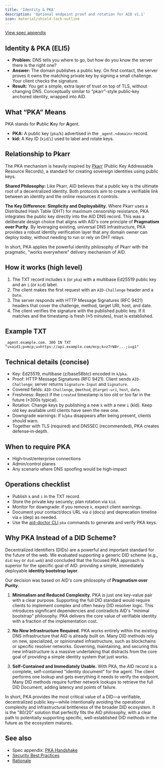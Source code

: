 ```yaml
---
title: 'Identity & PKA'
description: 'Optional endpoint proof and rotation for AID v1.1'
icon: material/shield-lock-outline
---
```


[View spec appendix](../specification.md#appendix-d-pka-handshake-normative)

## Identity & PKA (ELI5)

- **Problem:** DNS tells you where to go, but how do you know the server there is the right one?
- **Answer:** The domain publishes a public key. On first contact, the server proves it owns the matching private key by signing a small challenge. Your client checks the signature.
- **Result:** You get a simple, extra layer of trust on top of TLS, without changing DNS. Conceptually similar to “pkarr”-style public‑key anchored identity, wrapped into AID.

## What “PKA” Means

PKA stands for **P**ublic **K**ey for **A**gent.

- **PKA:** A public key (`pka`/`k`) advertised in the `_agent.<domain>` record.
- **kid:** A Key ID (`kid`/`i`) used to label and rotate keys.

## Relationship to Pkarr

The PKA mechanism is heavily inspired by [Pkarr](https://pkarr.org/) (Public Key Addressable Resource Records), a standard for creating sovereign identities using public keys.

**Shared Philosophy:** Like Pkarr, AID believes that a public key is the ultimate root of a decentralized identity. Both protocols aim to create a verifiable link between an identity and the online resources it controls.

**The Key Difference: Simplicity and Deployability.** Where Pkarr uses a Distributed Hash Table (DHT) for maximum censorship resistance, PKA integrates the public key directly into the AID DNS record. This was a deliberate design choice that aligns with AID's core principle of **Pragmatism over Purity**. By leveraging existing, universal DNS infrastructure, PKA provides a robust identity verification layer that any domain owner can deploy _today_, without needing to run or rely on DHT relays.

In short, PKA applies the powerful identity philosophy of Pkarr with the pragmatic, "works everywhere" delivery mechanism of AID.

## How it works (high level)

1. The TXT record includes `k` (or `pka`) with a multibase Ed25519 public key and an `i` (or `kid`) label.
2. The client makes the first request with an `AID-Challenge` header and a `Date`.
3. The server responds with HTTP Message Signatures (RFC 9421) headers that cover the challenge, method, target URI, host, and date.
4. The client verifies the signature with the published public key. If it matches and the timestamp is fresh (≈5 minutes), trust is established.

## Example TXT

```text
_agent.example.com. 300 IN TXT "v=aid1;p=mcp;u=https://api.example.com/mcp;k=z7rW8r...;i=g1"
```

## Technical details (concise)

- Key: Ed25519, multibase (z/base58btc) encoded in `k`/`pka`.
- Proof: HTTP Message Signatures (RFC 9421). Client sends `AID-Challenge`; server returns `Signature-Input` and `Signature`.
- Covered fields: `AID-Challenge`, `@method`, `@target-uri`, `host`, `date`.
- Freshness: Reject if the `created` timestamp is too old or too far in the future (±300s typical).
- Rotation: Change keys by publishing a new `k` with a new `i` (kid). Keep old key available until clients have seen the new one.
- Downgrade warnings: If `k`/`pka` disappears after being present, clients should warn.
- Together with TLS (required) and DNSSEC (recommended), PKA creates defense‑in‑depth.

## When to require PKA

- High‑trust/enterprise connections
- Admin/control planes
- Any scenario where DNS spoofing would be high‑impact

## Operations checklist

- Publish `k` and `i` in the TXT record.
- Store the private key securely; plan rotation via `kid`.
- Monitor for downgrade: if you remove `k`, expect client warnings.
- Document your contact/docs URL via `d` (docs) and deprecation timeline via `e` (dep) as needed.
- Use the [aid-doctor CLI](../aid_doctor) `pka` commands to generate and verify PKA keys.

## Why PKA Instead of a DID Scheme?

Decentralized Identifiers (DIDs) are a powerful and important standard for the future of the web. We evaluated supporting a generic DID scheme (e.g., `did:key` or `did:web`) and concluded that the focused PKA approach is superior for the specific goal of AID: providing a simple, immediately deployable **identity bootstrap layer**.

Our decision was based on AID's core philosophy of **Pragmatism over Purity**.

1.  **Minimalism and Reduced Complexity.** PKA is just one key-value pair with a clear purpose. Supporting the full DID standard would require clients to implement complex and often heavy DID resolver logic. This introduces significant dependencies and contradicts AID's "minimal bootstrap" philosophy. PKA delivers the core value of verifiable identity with a fraction of the implementation cost.

2.  **No New Infrastructure Required.** PKA works entirely within the existing DNS infrastructure that AID is already built on. Many DID methods rely on new, specialized, or opinionated infrastructure, such as blockchains or specific resolver networks. Governing, maintaining, and securing this new infrastructure is a massive undertaking that distracts from the core goal of providing a simple identity system that just works.

3.  **Self-Contained and Immediately Usable.** With PKA, the AID record is a complete, self-contained "identity document" for the agent. The client performs one lookup and gets everything it needs to verify the endpoint. Many DID methods require further network lookups to retrieve the full DID Document, adding latency and points of failure.

In short, PKA provides the most critical value of a DID—a verifiable, decentralized public key—while intentionally avoiding the operational complexity and infrastructural brittleness of the broader DID ecosystem. It is the "80/20" solution that perfectly fits the AID philosophy, with a clear path to potentially supporting specific, well-established DID methods in the future as the ecosystem matures.

## See also

- Spec appendix: [PKA Handshake](../specification.md#appendix-d-pka-handshake-normative)
- [Security Best Practices](../security)
- [Rationale](../rationale)

